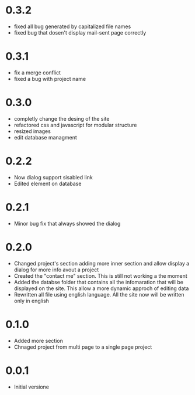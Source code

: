 # 0.3.2
- fixed all bug generated by capitalized file names
- fixed bug that dosen't display mail-sent page correctly

# 0.3.1
- fix a merge conflict
- fixed a bug with project name

# 0.3.0
- completly change the desing of the site
- refactored css and javascript for modular structure
- resized images
- edit database managment

# 0.2.2
- Now dialog support sisabled link
- Edited element on database

# 0.2.1
- Minor bug fix that always showed the dialog

# 0.2.0
- Changed project's section adding more inner section and allow display a dialog for more info avout a project
- Created the "contact me" section. This is still not working a the moment
- Added the databse folder that contains all the infomaration that will be displayed on the site. This allow a more dynamic approch of editing data 
- Rewritten all file using english language. All the site now will be written only in english

# 0.1.0 
- Added more section
- Chnaged project from multi page to a single page project

# 0.0.1 
- Initial versione